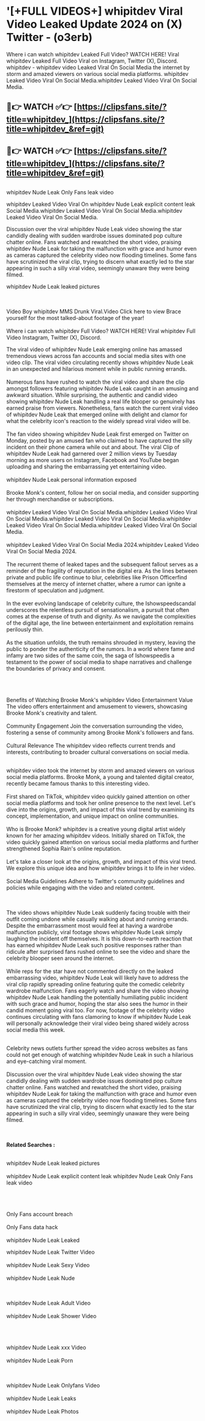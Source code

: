#  '[+FULL VIDEOS+] whipitdev  Viral Video Leaked Update 2024 on (X) Twitter - (o3erb)

Where i can watch whipitdev  Leaked Full Video? WATCH HERE! Viral whipitdev  Leaked Full Video Viral on Instagram, Twitter (X), Discord.
whipitdev - whipitdev video Leaked Viral On Social Media the internet by storm and amazed viewers on various social media platforms.
whipitdev Leaked Video Viral On Social Media.whipitdev Leaked Video Viral On Social Media.




## 🔴👉 WATCH ✅👉 [https://clipsfans.site/?title=whipitdev_](https://clipsfans.site/?title=whipitdev_&ref=git)


## 🔴👉 WATCH ✅👉 [https://clipsfans.site/?title=whipitdev_](https://clipsfans.site/?title=whipitdev_&ref=git)
##


whipitdev  Nude Leak Only Fans leak video 


whipitdev Leaked Video Viral On  whipitdev  Nude Leak explicit content leak Social Media.whipitdev Leaked Video Viral On Social Media.whipitdev Leaked Video Viral On Social Media.



Discussion over the viral whipitdev Nude Leak video showing the star candidly dealing with sudden wardrobe issues dominated pop culture chatter online. Fans watched and rewatched the short video, praising whipitdev Nude Leak for taking the malfunction with grace and humor even as cameras captured the celebrity video now flooding timelines. Some fans have scrutinized the viral clip, trying to discern what exactly led to the star appearing in such a silly viral video, seemingly unaware they were being filmed.


whipitdev Nude Leak leaked pictures


  <br>

  <br>
Video Boy whipitdev MMS Drunk Viral.Video Click here to view Brace yourself for the most talked-about footage of the year!
<br><br>
Where i can watch whipitdev  Full Video? WATCH HERE! Viral whipitdev Full Video Instagram, Twitter (X), Discord.

The viral video of whipitdev Nude Leak emerging online has amassed tremendous views across fan accounts and social media sites with one video clip. The viral video circulating recently shows whipitdev Nude Leak in an unexpected and hilarious moment while in public running errands.
<br><br>
Numerous fans have rushed to watch the viral video and share the clip amongst followers featuring whipitdev Nude Leak caught in an amusing and awkward situation. While surprising, the authentic and candid video showing whipitdev Nude Leak handling a real life blooper so genuinely has earned praise from viewers. Nonetheless, fans watch the current viral video of whipitdev Nude Leak that emerged online with delight and clamor for what the celebrity icon's reaction to the widely spread viral video will be.
<br><br>
The fan video showing whipitdev Nude Leak first emerged on Twitter on Monday, posted by an amused fan who claimed to have captured the silly incident on their phone camera while out and about. The viral Clip of whipitdev Nude Leak had garnered over 2 million views by Tuesday morning as more users on Instagram, Facebook and YouTube began uploading and sharing the embarrassing yet entertaining video.
<br><br>
whipitdev Nude Leak personal information exposed
<br><br>
Brooke Monk's content, follow her on social media, and consider supporting her through merchandise or subscriptions.
<br><br>
whipitdev Leaked Video Viral On Social Media.whipitdev Leaked Video Viral On Social Media.whipitdev Leaked Video Viral On Social Media.whipitdev Leaked Video Viral On Social Media.whipitdev Leaked Video Viral On Social Media.
<br><br>
whipitdev Leaked Video Viral On Social Media 2024.whipitdev Leaked Video Viral On Social Media 2024.
<br><br>
The recurrent theme of leaked tapes and the subsequent fallout serves as a reminder of the fragility of reputation in the digital era. As the lines between private and public life continue to blur, celebrities like Prison Officerfind themselves at the mercy of internet chatter, where a rumor can ignite a firestorm of speculation and judgment.
<br><br>
In the ever evolving landscape of celebrity culture, the Ishowspeedscandal underscores the relentless pursuit of sensationalism, a pursuit that often comes at the expense of truth and dignity. As we navigate the complexities of the digital age, the line between entertainment and exploitation remains perilously thin.
<br><br>
As the situation unfolds, the truth remains shrouded in mystery, leaving the public to ponder the authenticity of the rumors. In a world where fame and infamy are two sides of the same coin, the saga of Ishowspeedis a testament to the power of social media to shape narratives and challenge the boundaries of privacy and consent.
<br><br>

<br><br>
Benefits of Watching Brooke Monk's whipitdev Video Entertainment Value The video offers entertainment and amusement to viewers, showcasing Brooke Monk's creativity and talent.
<br><br>
Community Engagement Join the conversation surrounding the video, fostering a sense of community among Brooke Monk's followers and fans.
<br><br>
Cultural Relevance The whipitdev video reflects current trends and interests, contributing to broader cultural conversations on social media.
<br><br>


whipitdev video took the internet by storm and amazed viewers on various social media platforms. Brooke Monk, a young and talented digital creator, recently became famous thanks to this interesting video.
<br><br>
First shared on TikTok, whipitdev video quickly gained attention on other social media platforms and took her online presence to the next level. Let's dive into the origins, growth, and impact of this viral trend by examining its concept, implementation, and unique impact on online communities.
<br><br>
Who is Brooke Monk? whipitdev is a creative young digital artist widely known for her amazing whipitdev videos. Initially shared on TikTok, the video quickly gained attention on various social media platforms and further strengthened Sophia Rain's online reputation.
<br><br>
Let's take a closer look at the origins, growth, and impact of this viral trend. We explore this unique idea and how whipitdev brings it to life in her video.
<br><br>
Social Media Guidelines Adhere to Twitter's community guidelines and policies while engaging with the video and related content.


<br><br>
The video shows whipitdev Nude Leak suddenly facing trouble with their outfit coming undone while casually walking about and running errands. Despite the embarrassment most would feel at having a wardrobe malfunction publicly, viral footage shows whipitdev Nude Leak simply laughing the incident off themselves. It is this down-to-earth reaction that has earned whipitdev Nude Leak such positive responses rather than ridicule after surprised fans rushed online to see the video and share the celebrity blooper seen around the internet.
<br><br>
While reps for the star have not commented directly on the leaked embarrassing video, whipitdev Nude Leak will likely have to address the viral clip rapidly spreading online featuring quite the comedic celebrity wardrobe malfunction. Fans eagerly watch and share the video showing whipitdev Nude Leak handling the potentially humiliating public incident with such grace and humor, hoping the star also sees the humor in their candid moment going viral too. For now, footage of the celebrity video continues circulating with fans clamoring to know if whipitdev Nude Leak will personally acknowledge their viral video being shared widely across social media this week.
<br><br>

Celebrity news outlets further spread the video across websites as fans could not get enough of watching whipitdev Nude Leak in such a hilarious and eye-catching viral moment.
<br><br>
Discussion over the viral whipitdev Nude Leak video showing the star candidly dealing with sudden wardrobe issues dominated pop culture chatter online. Fans watched and rewatched the short video, praising whipitdev Nude Leak for taking the malfunction with grace and humor even as cameras captured the celebrity video now flooding timelines. Some fans have scrutinized the viral clip, trying to discern what exactly led to the star appearing in such a silly viral video, seemingly unaware they were being filmed.


<br><br>
<strong>Related Searches :</strong>
<br><br>

whipitdev Nude Leak leaked pictures
<br><br>
whipitdev Nude Leak explicit content leak
whipitdev Nude Leak Only Fans leak video
<br><br>

<br><br>
Only Fans account breach
<br><br>
Only Fans data hack
<br><br>
whipitdev  Nude Leak Leaked

whipitdev Nude Leak Twitter Video
<br><br>
whipitdev Nude Leak Sexy Video
<br><br>
whipitdev  Nude Leak Nude

<br><br>
whipitdev  Nude Leak Adult Video
<br><br>
whipitdev  Nude Leak Shower Video
<br><br>

<br><br>
whipitdev Nude Leak xxx Video
<br><br>
whipitdev Nude Leak Porn

<br><br>
whipitdev  Nude Leak Onlyfans Video
<br><br>
whipitdev Nude Leak Leaks
<br><br>
whipitdev  Nude Leak Photos
